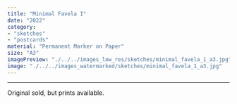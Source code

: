 ```yaml
---
title: "Minimal Favela I"
date: "2022"
category: 
- "sketches"
- "postcards"
material: "Permanent Marker on Paper"
size: "A3"
imagePreview: "./../../images_low_res/sketches/minimal_favela_1_a3.jpg"
image: "./../../images_watermarked/sketches/minimal_favela_1_a3.jpg"
---
```

<hr>
<p>Original sold, but prints available.</p>


